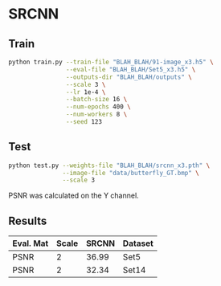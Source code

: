 # SRCNN


## Train

```bash
python train.py --train-file "BLAH_BLAH/91-image_x3.h5" \
                --eval-file "BLAH_BLAH/Set5_x3.h5" \
                --outputs-dir "BLAH_BLAH/outputs" \
                --scale 3 \
                --lr 1e-4 \
                --batch-size 16 \
                --num-epochs 400 \
                --num-workers 8 \
                --seed 123                
```

## Test


```bash
python test.py --weights-file "BLAH_BLAH/srcnn_x3.pth" \
               --image-file "data/butterfly_GT.bmp" \
               --scale 3
```

PSNR was calculated on the Y channel.

## Results

| Eval. Mat | Scale | SRCNN | Dataset |
|-----------|-------|-------|--------------|
| PSNR | 2 | 36.99 | Set5 |
| PSNR | 2 | 32.34 | Set14 |

